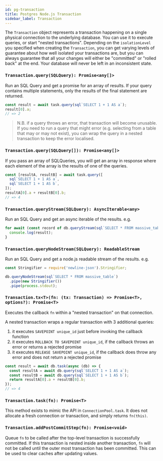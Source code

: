 ```yaml
---
id: pg-transaction
title: Postgres Node.js Transaction
sidebar_label: Transaction
---
```


The `Transaction` object represents a transaction happening on a single physical connection to the underlying database. You can use it to execute queries, or start "nested transactions". Depending on the `isolationLevel` you specified when creating the `Transaction`, you can get varying levels of guarantee about how well isolated your transactions are, but you can always guarantee that all your changes will either be "committed" or "rolled back" at the end. Your database will never be left in an inconsistent state.

### `Transaction.query(SQLQuery): Promise<any[]>`

Run an SQL Query and get a promise for an array of results. If your query contains multiple statements, only the results of the final statement are returned.

```ts
const result = await task.query(sql`SELECT 1 + 1 AS a`);
result[0].a;
// => 2
```

> N.B. if a query throws an error, that transaction will become unusable. If you need to run a query that might error (e.g. selecting from a table that may or may not exist), you can wrap the query in a nested transaction to keep the error localised.

### `Transaction.query(SQLQuery[]): Promise<any[]>`

If you pass an array of SQLQueries, you will get an array in response where each element of the array is the results of one of the queries.

```ts
const [resultA, resultB] = await task.query([
  sql`SELECT 1 + 1 AS a`,
  sql`SELECT 1 + 1 AS b`,
]);
resultA[0].a + resultB[0].b;
// => 4
```

### `Transaction.queryStream(SQLQuery): AsyncIterable<any>`

Run an SQL Query and get an async iterable of the results. e.g.

```js
for await (const record of db.queryStream(sql`SELECT * FROM massive_table`)) {
  console.log(result);
}
```

### `Transaction.queryNodeStream(SQLQuery): ReadableStream`

Run an SQL Query and get a node.js readable stream of the results. e.g.

```js
const Stringifier = require('newline-json').Stringifier;

db.queryNodeStream(sql`SELECT * FROM massive_table`)
  .pipe(new Stringifier())
  .pipe(process.stdout);
```

### `Transaction.tx<T>(fn: (tx: Transaction) => Promise<T>, options?): Promise<T>`

Executes the callback `fn` within a "nested transaction" on that connection.

A nested transaction wraps a regular transaction with 3 additional queries:

1. it executes `SAVEPOINT unique_id` just before invoking the callback function
2. it executes `ROLLBACK TO SAVEPOINT unique_id`, if the callback throws an error or returns a rejected promise
3. it executes `RELEASE SAVEPOINT unique_id`, if the callback does throw any error and does not return a rejected promise

```ts
const result = await db.task(async (db) => {
  const resultA = await db.query(sql`SELECT 1 + 1 AS a`);
  const resultB = await db.query(sql`SELECT 1 + 1 AS b`);
  return resultA[0].a + resultB[0].b;
});
// => 4
```

### `Transaction.task(fn): Promise<T>`

This method exists to mimic the API in `ConnectionPool.task`. It does not allocate a fresh connection or transaction, and simply returns `fn(this)`.

### `Transaction.addPostCommitStep(fn): Promise<void>`

Queue `fn` to be called after the top-level transaction is successfully committed. If this transaction is nested inside another transaction, `fn` will not be called until the outer most transaction has been committed. This can be used to clear caches after updating values.

